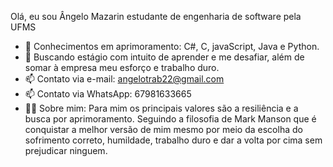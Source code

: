 Olá, eu sou Ângelo Mazarin estudante de engenharia de software pela UFMS 

- 🌱 Conhecimentos em aprimoramento: C#, C, javaScript, Java e Python.
- 🤔 Buscando estágio com intuito de aprender e me desafiar, além de somar à empresa meu esforço e trabalho duro.
- 📫 Contato via e-mail: angelotrab22@gmail.com 
- 📫 Contato via WhatsApp: 67981633665
- 🐱‍👤 Sobre mim: Para mim os principais valores são a resiliência e a busca por aprimoramento. Seguindo a filosofia de Mark Manson que é 
conquistar a melhor versão de mim mesmo por meio da escolha do sofrimento correto, humildade, trabalho duro e dar a volta por cima sem
prejudicar ninguem.
